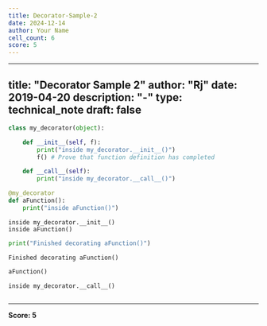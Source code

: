 ```yaml
---
title: Decorator-Sample-2
date: 2024-12-14
author: Your Name
cell_count: 6
score: 5
---
```


---
title: "Decorator Sample 2"
author: "Rj"
date: 2019-04-20
description: "-"
type: technical_note
draft: false
---

```python
class my_decorator(object):

    def __init__(self, f):
        print("inside my_decorator.__init__()")
        f() # Prove that function definition has completed

    def __call__(self):
        print("inside my_decorator.__call__()")
```


```python
@my_decorator
def aFunction():
    print("inside aFunction()")
```

    inside my_decorator.__init__()
    inside aFunction()



```python
print("Finished decorating aFunction()")
```

    Finished decorating aFunction()



```python
aFunction()
```

    inside my_decorator.__call__()



```python

```


---
**Score: 5**